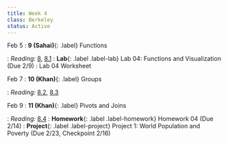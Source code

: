 ```yaml
---
title: Week 4
class: Berkeley
status: Active
---
```


Feb 5
: **9 (Sahai)**{: .label} Functions
 <!-- : [Slides](#) &#8226; [Demos](#) &#8226; [Blank Demos](#) -->
: *Reading:* [8](https://inferentialthinking.com/chapters/08/Functions_and_Tables.html), [8.1](https://inferentialthinking.com/chapters/08/1/Applying_a_Function_to_a_Column.html)
: **Lab**{: .label .label-lab} Lab 04: Functions and Visualization (Due 2/9)
 : Lab 04 Worksheet

Feb 7
: **10 (Khan)**{: .label} Groups
 <!-- : [Slides](#) &#8226; [Demos](#) &#8226; [Blank Demos](#) -->
: *Reading:* [8.2](https://inferentialthinking.com/chapters/08/2/Classifying_by_One_Variable.html), [8.3](https://inferentialthinking.com/chapters/08/3/Cross-Classifying_by_More_than_One_Variable.html)

Feb 9
: **11 (Khan)**{: .label} Pivots and Joins
 <!-- : [Slides](#) &#8226; [Demos](#) &#8226; [Blank Demos](#) -->
: *Reading:* [8.4](https://inferentialthinking.com/chapters/08/4/Joining_Tables_by_Columns.html)
: **Homework**{: .label .label-homework} Homework 04 (Due 2/14)
: **Project**{: .label .label-project} Project 1: World Population and Poverty (Due 2/23, Checkpoint 2/16)
